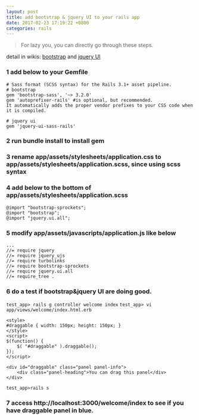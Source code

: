 ```yaml
---
layout: post
title: add bootstrap & jquery UI to your rails app
date: 2017-02-23 17:19:22 +0800
categories: rails
---
```

> For lazy you, you can directly go through these steps. 

detail in wikis: [bootstrap](http://www.rubydoc.info/gems/bootstrap-sass/3.3.6) and [jquery UI](http://www.rubydoc.info/gems/jquery-ui-sass-rails/4.0.3.0#Credits)

### 1 add below to your Gemfile
```
# Sass format (SCSS syntax) for the Rails 3.1+ asset pipeline.
# bootstrap
gem 'bootstrap-sass', '~> 3.2.0'
gem 'autoprefixer-rails' #is optional, but recommended.
It automatically adds the proper vendor prefixes to your CSS code when it is compiled.

# jquery ui
gem 'jquery-ui-sass-rails'
```

### 2 run bundle install to install gem

### 3 rename app/assets/stylesheets/application.css to app/assets/stylesheets/application.scss, since using scss syntax

### 4 add below to the bottom of app/assets/stylesheets/application.scss
```
@import "bootstrap-sprockets";
@import "bootstrap";
@import "jquery.ui.all";
```

### 5 modify app/assets/javascripts/application.js like below
```
...
//= require jquery
//= require jquery_ujs
//= require turbolinks
//= require bootstrap-sprockets
//= require jquery.ui.all
//= require_tree .
```

### 6 do a test if bootstrap&jquery UI are doing good.

`test_app> rails g controller welcome index`
`test_app> vi app/views/welcome/index.html.erb`

```
<style>
#draggable { width: 150px; height: 150px; }
</style>
<script>
$(function() {
    $( "#draggable" ).draggable();
});
</script>

<div id="draggable" class="panel panel-info">
    <div class="panel-heading">You can drag this panel</div>
</div>
```

`test_app>rails s`

### 7 access http://localhost:3000/welcome/index to see if you have draggable panel in blue.
